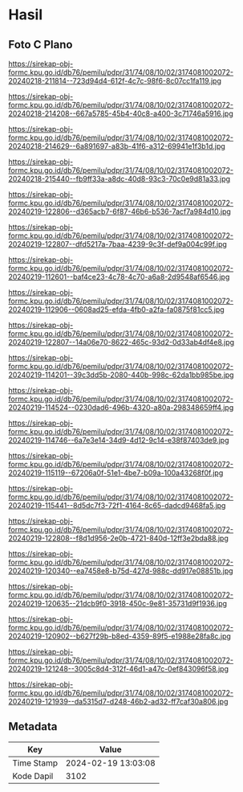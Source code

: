 # Hasil

## Foto C Plano

https://sirekap-obj-formc.kpu.go.id/db76/pemilu/pdpr/31/74/08/10/02/3174081002072-20240218-211814--723d94d4-612f-4c7c-98f6-8c07cc1fa119.jpg

https://sirekap-obj-formc.kpu.go.id/db76/pemilu/pdpr/31/74/08/10/02/3174081002072-20240218-214208--667a5785-45b4-40c8-a400-3c71746a5916.jpg

https://sirekap-obj-formc.kpu.go.id/db76/pemilu/pdpr/31/74/08/10/02/3174081002072-20240218-214629--6a891697-a83b-41f6-a312-69941e1f3b1d.jpg

https://sirekap-obj-formc.kpu.go.id/db76/pemilu/pdpr/31/74/08/10/02/3174081002072-20240218-215440--fb9ff33a-a8dc-40d8-93c3-70c0e9d81a33.jpg

https://sirekap-obj-formc.kpu.go.id/db76/pemilu/pdpr/31/74/08/10/02/3174081002072-20240219-122806--d365acb7-6f87-46b6-b536-7acf7a984d10.jpg

https://sirekap-obj-formc.kpu.go.id/db76/pemilu/pdpr/31/74/08/10/02/3174081002072-20240219-122807--dfd5217a-7baa-4239-9c3f-def9a004c99f.jpg

https://sirekap-obj-formc.kpu.go.id/db76/pemilu/pdpr/31/74/08/10/02/3174081002072-20240219-112601--baf4ce23-4c78-4c70-a6a8-2d9548af6546.jpg

https://sirekap-obj-formc.kpu.go.id/db76/pemilu/pdpr/31/74/08/10/02/3174081002072-20240219-112906--0608ad25-efda-4fb0-a2fa-fa0875f81cc5.jpg

https://sirekap-obj-formc.kpu.go.id/db76/pemilu/pdpr/31/74/08/10/02/3174081002072-20240219-122807--14a06e70-8622-465c-93d2-0d33ab4df4e8.jpg

https://sirekap-obj-formc.kpu.go.id/db76/pemilu/pdpr/31/74/08/10/02/3174081002072-20240219-114201--39c3dd5b-2080-440b-998c-62da1bb985be.jpg

https://sirekap-obj-formc.kpu.go.id/db76/pemilu/pdpr/31/74/08/10/02/3174081002072-20240219-114524--0230dad6-496b-4320-a80a-298348659ff4.jpg

https://sirekap-obj-formc.kpu.go.id/db76/pemilu/pdpr/31/74/08/10/02/3174081002072-20240219-114746--6a7e3e14-34d9-4d12-9c14-e38f87403de9.jpg

https://sirekap-obj-formc.kpu.go.id/db76/pemilu/pdpr/31/74/08/10/02/3174081002072-20240219-115119--67206a0f-51e1-4be7-b09a-100a43268f0f.jpg

https://sirekap-obj-formc.kpu.go.id/db76/pemilu/pdpr/31/74/08/10/02/3174081002072-20240219-115441--8d5dc7f3-72f1-4164-8c65-dadcd9468fa5.jpg

https://sirekap-obj-formc.kpu.go.id/db76/pemilu/pdpr/31/74/08/10/02/3174081002072-20240219-122808--f8d1d956-2e0b-4721-840d-12ff3e2bda88.jpg

https://sirekap-obj-formc.kpu.go.id/db76/pemilu/pdpr/31/74/08/10/02/3174081002072-20240219-120340--ea7458e8-b75d-427d-988c-dd917e08851b.jpg

https://sirekap-obj-formc.kpu.go.id/db76/pemilu/pdpr/31/74/08/10/02/3174081002072-20240219-120635--21dcb9f0-3918-450c-9e81-35731d9f1936.jpg

https://sirekap-obj-formc.kpu.go.id/db76/pemilu/pdpr/31/74/08/10/02/3174081002072-20240219-120902--b627f29b-b8ed-4359-89f5-e1988e28fa8c.jpg

https://sirekap-obj-formc.kpu.go.id/db76/pemilu/pdpr/31/74/08/10/02/3174081002072-20240219-121248--3005c8d4-312f-46d1-a47c-0ef843096f58.jpg

https://sirekap-obj-formc.kpu.go.id/db76/pemilu/pdpr/31/74/08/10/02/3174081002072-20240219-121939--da5315d7-d248-46b2-ad32-ff7caf30a806.jpg


## Metadata

| Key        | Value               |
| ---------- | ------------------- |
| Time Stamp | 2024-02-19 13:03:08 |
| Kode Dapil | 3102                |



